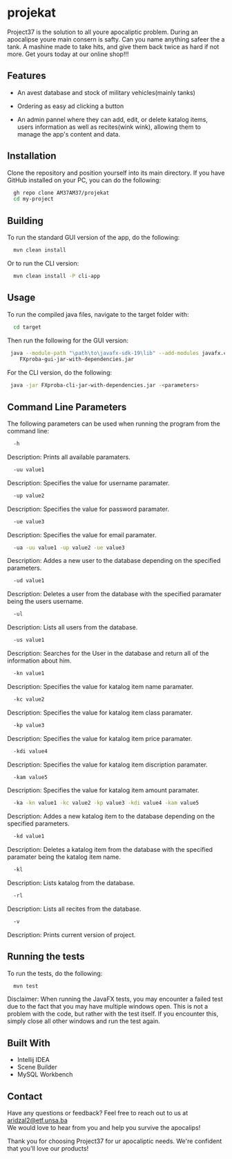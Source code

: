 # projekat

Project37 is the solution to all youre apocaliptic problem. During an apocalipse youre main consern is safty. Can you name anything safeer the a tank. A mashine made to take hits, and give them back twice as hard if not more. Get yours today at our online shop!!!

## Features

- An avest database and stock of military vehicles(mainly tanks)

- Ordering as easy ad clicking a button

- An admin pannel where they can add, edit, or delete katalog items, users information as well as recites(wink wink), allowing them to manage the app's content and data. 


## Installation

Clone the repository and position yourself into its main directory. If you have GitHub installed on your PC, you can do the following:

```bash
  gh repo clone AM37AM37/projekat
  cd my-project
```


## Building
To run the standard GUI version of the app, do the following:
```bash
  mvn clean install
```
Or to run the CLI version:
```bash
  mvn clean install -P cli-app
```

## Usage
To run the compiled java files, navigate to the target folder with:
```bash
  cd target
```
Then run the following for the GUI version:
 ```bash
  java --module-path "\path\to\javafx-sdk-19\lib" --add-modules javafx.controls,javafx.fxml -jar
     FXproba-gui-jar-with-dependencies.jar
``` 
For the CLI version, do the following:
 ```bash
  java -jar FXproba-cli-jar-with-dependencies.jar -<parameters>
``` 


## Command Line Parameters
The following parameters can be used when running the program from the command line:
```bash
  -h
```
Description: Prints all available paramaters.

```bash
  -uu value1 
```

Description: Specifies the value for username paramater.

```bash
  -up value2
```

Description: Specifies the value for password paramater.

```bash
  -ue value3
```

Description: Specifies the value for email paramater.


```bash
  -ua -uu value1 -up value2 -ue value3 
```

Description: Addes a new user to the database depending on the specified parameters.

```bash
  -ud value1
```
Description: Deletes a user from the database with the specified paramater being the users username.

```bash
  -ul 
```
Description: Lists all users from the database.


```bash
  -us value1 
```
Description: Searches for the User in the database and return all of the information about him.

```bash
  -kn value1
```
Description: Specifies the value for katalog item name paramater.

```bash
  -kc value2
```
Description: Specifies the value for katalog item class paramater.

```bash 
  -kp value3
```
Description: Specifies the value for katalog item price paramater.

```bash
  -kdi value4
```
Description: Specifies the value for katalog item discription paramater.

```bash
  -kam value5
```
Description: Specifies the value for katalog item amount paramater.

```bash
  -ka -kn value1 -kc value2 -kp value3 -kdi value4 -kam value5 
```

Description: Addes a new katalog item to the database depending on the specified parameters.

```bash
  -kd value1
```
Description: Deletes a katalog item from the database with the specified paramater being the katalog item name.

```bash
  -kl 
```
Description: Lists katalog from the database.

```bash
  -rl 
```
Description: Lists all recites from the database.

```bash
  -v 
```
Description: Prints current version of project.
## Running the tests
To run the tests, do the following:
```bash
  mvn test
```
Disclaimer: When running the JavaFX tests, you may encounter a failed test due to the fact that you may have multiple windows open. This is not a problem with the code, but rather with the test itself. If you encounter this, simply close all other windows and run the test again.


## Built With
- Intellij IDEA 
- Scene Builder
- MySQL Workbench

## Contact
Have any questions or feedback? Feel free to reach out to us at aridzal2@etf.unsa.ba <br>
We would love to hear from you and help you survive the apocalips! 

Thank you for choosing Project37 for ur apocaliptic needs. We're confident that you'll love our products! 

